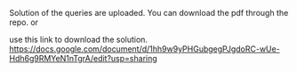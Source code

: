 Solution of the queries are uploaded. You can download the pdf  through the repo.
       or
       
use this link to download the solution.
https://docs.google.com/document/d/1hh9w9yPHGubgegPJgdoRC-wUe-Hdh6g9RMYeN1nTgrA/edit?usp=sharing
